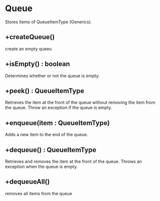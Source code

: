 # Queue

Stores items of QueueItemType (Generics).

## +createQueue()
create an empty queeu

## +isEmpty() : boolean
Determines whether or not the queue is empty.

## +peek() : QueueItemType
Retrieves the item at the front of the queue without
removing the item from the queue. Throw an exception if the queue is empty.

## +enqueue(item : QueueItemType) 
Adds a new item to the end of the queue. 

## +dequeue() : QueueItemType
Retrieves and removes the item at the front of the queue. Throws an exception when the queue is empty.

## +dequeueAll()
removes all items from the queue